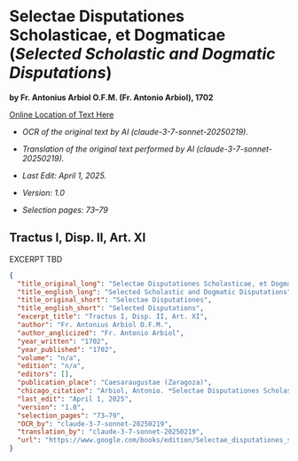 # Selectae Disputationes Scholasticae, et Dogmaticae (*Selected Scholastic and Dogmatic Disputations*)

**by Fr. Antonius Arbiol O.F.M. (Fr. Antonio Arbiol), 1702**

[Online Location of Text Here](https://www.google.com/books/edition/Selectae_disputationes_scholasticae_et_d/FZF1hFO76n8C?hl=en&gbpv=1&pg=PA73&printsec=frontcover)

- *OCR of the original text by AI (claude-3-7-sonnet-20250219).*

- *Translation of the original text performed by AI (claude-3-7-sonnet-20250219).*

- *Last Edit: April 1, 2025.*

- *Version: 1.0*

- *Selection pages: 73–79*

## Tractus I, Disp. II, Art. XI

EXCERPT TBD

```json
{
  "title_original_long": "Selectae Disputationes Scholasticae, et Dogmaticae",
  "title_english_long": "Selected Scholastic and Dogmatic Disputations",
  "title_original_short": "Selectae Disputationes",
  "title_english_short": "Selected Disputations",
  "excerpt_title": "Tractus I, Disp. II, Art. XI",
  "author": "Fr. Antonius Arbiol O.F.M.",
  "author_anglicized": "Fr. Antonio Arbiol",
  "year_written": "1702",
  "year_published": "1702",
  "volume": "n/a",
  "edition": "n/a",
  "editors": [],
  "publication_place": "Caesaraugustae (Zaragoza)",
  "chicago_citation": "Arbiol, Antonio. *Selectae Disputationes Scholasticae, et Dogmaticae*. Caesaraugustae: Emmanuel Román, 1702.",
  "last_edit": "April 1, 2025",
  "version": "1.0",
  "selection_pages": "73–79",
  "OCR_by": "claude-3-7-sonnet-20250219",
  "translation_by": "claude-3-7-sonnet-20250219",
  "url": "https://www.google.com/books/edition/Selectae_disputationes_scholasticae_et_d/FZF1hFO76n8C?hl=en&gbpv=1&pg=PA73&printsec=frontcover"
}
```
